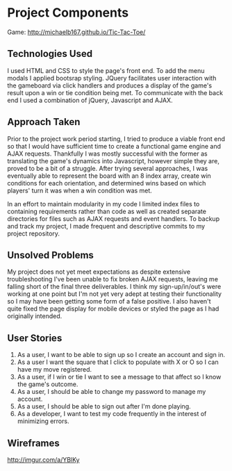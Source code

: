 # Project Components

Game: <http://michaelb167.github.io/Tic-Tac-Toe/>

## Technologies Used

I used HTML and CSS to style the page's front end.  To add the menu modals I
applied bootsrap styling.  JQuery facilitates user interaction with the
gameboard via click handlers and produces a display of the game's result upon a
win or tie condition being met.  To communicate with the back end I used a
combination of jQuery, Javascript and AJAX.

## Approach Taken

Prior to the project work period starting, I tried to produce a viable front
end so that I would have sufficient time to create a functional game engine and
AJAX requests.  Thankfully I was mostly successful with the former as
translating the game's dynamics into Javascript, however simple they are,
proved to be a bit of a struggle.  After trying several approaches, I was
eventually able to represent the board with an 8 index array, create win
conditions for each orientation, and determined wins based on which players'
turn it was when a win condition was met.

In an effort to maintain modularity in my code I limited index files to
containing requirements rather than code as well as created separate directories
for files such as AJAX requests and event handlers.  To backup and track my
project, I made frequent and descriptive commits to my project repository.

## Unsolved Problems

My project does not yet meet expectations as despite extensive troubleshooting
I've been unable to fix broken AJAX requests, leaving me falling short of the
final three deliverables.  I think my sign-up/in/out's were working at one point
but I'm not yet very adept at testing their functionality so I may have been
getting some form of a false positive.  I also haven't quite fixed the page
display for mobile devices or styled the page as I had originally intended.

## User Stories

1.  As a user, I want to be able to sign up so I create an account and sign in.
1.  As a user I want the square that I click to populate with X or O so I can
have my move registered.
1.  As a user, if I win or tie I want to see a message to that affect so I know
the game's outcome.
1.  As a user, I should be able to change my password to manage my account.
1.  As a user, I should be able to sign out after I'm done playing.
1.  As a developer, I want to test my code frequently in the interest of
minimizing errors.

## Wireframes

<http://imgur.com/a/YBlKy>
